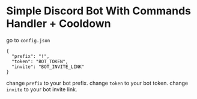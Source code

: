 # Simple Discord Bot With Commands Handler + Cooldown


go to `config.json`
```
{
  "prefix": "!", 
  "token": "BOT_TOKEN",
  "invite": "BOT_INVITE_LINK"
}
```
change `prefix` to your bot prefix.
change `token` to your bot token.
change `invite` to your bot invite link.